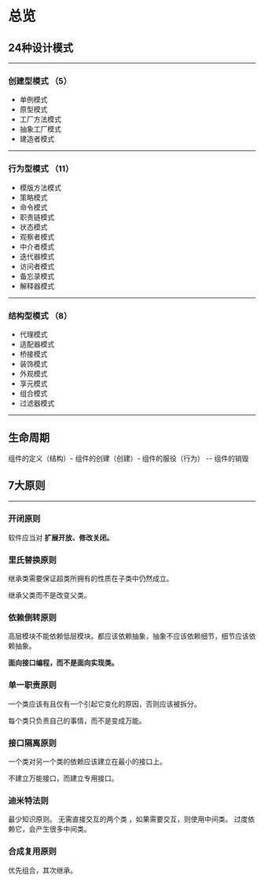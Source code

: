 # 总览

## 24种设计模式
- - -
### 创建型模式 （5）

- 单例模式
- 原型模式
- 工厂方法模式
- 抽象工厂模式
- 建造者模式

- - -
### 行为型模式 （11）

- 模版方法模式
- 策略模式
- 命令模式
- 职责链模式
- 状态模式
- 观察者模式
- 中介者模式
- 迭代器模式
- 访问者模式
- 备忘录模式
- 解释器模式

- - -
### 结构型模式 （8）

- 代理模式
- 适配器模式
- 桥接模式
- 装饰模式
- 外观模式
- 享元模式
- 组合模式
- 过滤器模式

- - -
## 生命周期

组件的定义（结构）- 组件的创建（创建）- 组件的服役（行为） -- 组件的销毁


## 7大原则
- - -
### 开闭原则
软件应当对 __扩展开放、修改关闭。__

### 里氏替换原则
继承类需要保证超类所拥有的性质在子类中仍然成立。

继承父类而不是改变父类。

### 依赖倒转原则
高层模块不能依赖低层模块。都应该依赖抽象，抽象不应该依赖细节，细节应该依赖抽象。

__面向接口编程，而不是面向实现类。__

### 单一职责原则
一个类应该有且仅有一个引起它变化的原因，否则应该被拆分。

每个类只负责自己的事情，而不是变成万能。

### 接口隔离原则
一个类对另一个类的依赖应该建立在最小的接口上。

不建立万能接口，而建立专用接口。

### 迪米特法则
最少知识原则。
无需直接交互的两个类 ，如果需要交互，则使用中间类。
过度依赖它，会产生很多中间类。

### 合成复用原则
优先组合，其次继承。
